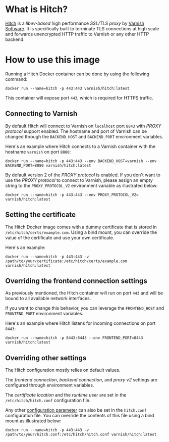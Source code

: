 # What is Hitch?

[Hitch](https://hitch-tls.org/) is a *libev-based* high performance *SSL/TLS proxy* by [Varnish Software](https://varnish-software.com). It is specifically built to terminate TLS connections at high scale and forwards unencrypted HTTP traffic to Varnish or any other HTTP backend.

# How to use this image

Running a Hitch Docker container can be done by using the following command:

```console
docker run --name=hitch -p 443:443 varnish/hitch:latest
```

This container will expose port `443`, which is required for HTTPS traffic.

## Connecting to Varnish

By default Hitch will connect to Varnish on `localhost` port `8843` with *PROXY protocol* support enabled. The hostname and port of Varnish can be changed through the `BACKEND_HOST` and `BACKEND_PORT` environment variables.

Here's an example where Hitch connects to a Varnish container with the hostname `varnish` on port `8080`:

	docker run --name=hitch -p 443:443 --env BACKEND_HOST=varnish --env BACKEND_PORT=8080 varnish/hitch:latest

By default version 2 of the *PROXY protocol* is enabled. If you don't want to use the *PROXY protocol* to connect to Varnish, please assign an empty string to the `PROXY_PROTOCOL_V2` environment variable as illustrated below:

	docker run --name=hitch -p 443:443 --env PROXY_PROTOCOL_V2= varnish/hitch:latest

## Setting the certificate

The Hitch Docker image comes with a dummy certificate that is stored in `/etc/hitch/certs/example.com`. Using a bind mount, you can override the value of the certificate and use your own certificate.

Here's an example:

	docker run --name=hitch -p 443:443 -v /path/to/your/certificate:/etc/hitch/certs/example.com varnish/hitch:latest

## Overriding the frontend connection settings

As previously mentioned, the Hitch container will run on port `443` and will be bound to all available network interfaces.

If you want to change this behavior, you can leverage the `FRONTEND_HOST` and `FRONTEND_PORT` environment variables.

Here's an example where Hitch listens for incoming connections on port `8443`:

	docker run --name=hitch -p 8443:8443 --env FRONTEND_PORT=8443 varnish/hitch:latest

## Overriding other settings

The Hitch configuration mostly relies on default values.

The *frontend connection*, *backend connection*, and *proxy v2* settings are configured through environment variables.

The *certificate location* and the *runtime user* are set in the `/etc/hitch/hitch.conf` configuration file.

Any other [configuration parameter](https://github.com/varnish/hitch/blob/1.5.0/hitch.conf.man.rst) can also be set in the `hitch.conf` configuration file. You can override the contents of this file using a bind mount as illustrated below:

	docker run --name=hitch -p 443:443 -v /path/to/your/hitch.conf:/etc/hitch/hitch.conf varnish/hitch:latest
